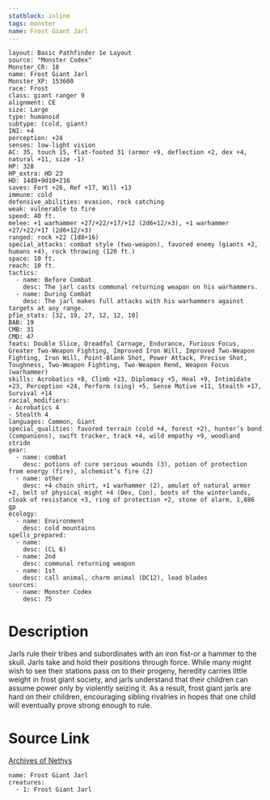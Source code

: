 ```yaml
---
statblock: inline
tags: monster
name: Frost Giant Jarl
---
```

```statblock
layout: Basic Pathfinder 1e Layout
source: "Monster Codex"
Monster_CR: 18
name: Frost Giant Jarl
Monster_XP: 153600
race: Frost
class: giant ranger 9
alignment: CE
size: Large
type: humanoid
subtype: (cold, giant)
INI: +4
perception: +24
senses: low-light vision
AC: 35, touch 15, flat-footed 31 (armor +9, deflection +2, dex +4, natural +11, size -1)
HP: 328
HP_extra: HD 23
HD: 14d8+9d10+216
saves: Fort +26, Ref +17, Will +13
immune: cold
defensive_abilities: evasion, rock catching
weak: vulnerable to fire
speed: 40 ft.
melee: +1 warhammer +27/+22/+17/+12 (2d6+12/×3), +1 warhammer +27/+22/+17 (2d6+12/×3)
ranged: rock +22 (1d8+16)
special_attacks: combat style (two-weapon), favored enemy (giants +2, humans +4), rock throwing (120 ft.)
space: 10 ft.
reach: 10 ft.
tactics:
  - name: Before Combat
    desc: The jarl casts communal returning weapon on his warhammers.
  - name: During Combat
    desc: The jarl makes full attacks with his warhammers against targets at any range.
pf1e_stats: [32, 19, 27, 12, 12, 10]
BAB: 19
CMB: 31
CMD: 47
feats: Double Slice, Dreadful Carnage, Endurance, Furious Focus, Greater Two-Weapon Fighting, Improved Iron Will, Improved Two-Weapon Fighting, Iron Will, Point-Blank Shot, Power Attack, Precise Shot, Toughness, Two-Weapon Fighting, Two-Weapon Rend, Weapon Focus (warhammer)
skills: Acrobatics +8, Climb +23, Diplomacy +5, Heal +9, Intimidate +23, Perception +24, Perform (sing) +5, Sense Motive +11, Stealth +17, Survival +14
racial_modifiers:
- Acrobatics 4
- Stealth 4
languages: Common, Giant
special_qualities: favored terrain (cold +4, forest +2), hunter’s bond (companions), swift tracker, track +4, wild empathy +9, woodland stride
gear:
  - name: combat
    desc: potions of cure serious wounds (3), potion of protection from energy (fire), alchemist’s fire (2)
  - name: other
    desc: +4 chain shirt, +1 warhammer (2), amulet of natural armor +2, belt of physical might +4 (Dex, Con), boots of the winterlands, cloak of resistance +3, ring of protection +2, stone of alarm, 1,886 gp
ecology:
  - name: Environment
    desc: cold mountains
spells_prepared:
  - name:
    desc: (CL 6)
  - name: 2nd
    desc: communal returning weapon
  - name: 1st
    desc: call animal, charm animal (DC12), lead blades
sources:
  - name: Monster Codex
    desc: 75
```
# Description
Jarls rule their tribes and subordinates with an iron fist-or a hammer to the skull. Jarls take and hold their positions through force. While many might wish to see their stations pass on to their progeny, heredity carries little weight in frost giant society, and jarls understand that their children can assume power only by violently seizing it. As a result, frost giant jarls are hard on their children, encouraging sibling rivalries in hopes that one child will eventually prove strong enough to rule.
# Source Link
[Archives of Nethys](https://aonprd.com/MonsterDisplay.aspx?ItemName=Frost%20Giant%20Jarl)
```encounter-table
name: Frost Giant Jarl
creatures:
  - 1: Frost Giant Jarl
```
